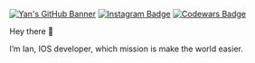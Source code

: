 [![Yan's GitHub Banner](./assets/Components.png)](https://socprofile.com/beliy.bear)
[![Instagram Badge](https://img.shields.io/badge/Instagram-E4405F?style=for-the-badge&logo=instagram&logoColor=white)](https://instagram.com/beliybear)
[![Codewars Badge](https://img.shields.io/badge/Codewars-B1361E?style=for-the-badge&logo=Codewars&logoColor=white)](https://www.codewars.com/users/beliybear)

Hey there 👋

I’m Ian, IOS developer, which mission is make the world easier.


